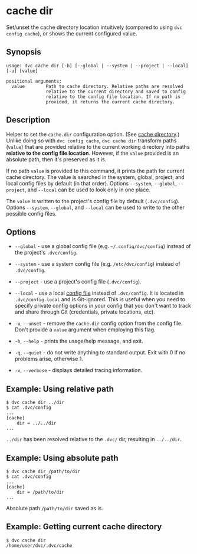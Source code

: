 # cache dir

Set/unset the <abbr>cache</abbr> directory location intuitively (compared to
using `dvc config cache`), or shows the current configured value.

## Synopsis

```usage
usage: dvc cache dir [-h] [--global | --system | --project | --local] [-u] [value]

positional arguments:
  value        Path to cache directory. Relative paths are resolved
               relative to the current directory and saved to config
               relative to the config file location. If no path is
               provided, it returns the current cache directory.
```

## Description

Helper to set the `cache.dir` configuration option. (See
[cache directory](/doc/user-guide/project-structure/internal-files#structure-of-the-cache-directory).)
Unlike doing so with `dvc config cache`, `dvc cache dir` transform paths
(`value`) that are provided relative to the current working directory into paths
**relative to the config file location**. However, if the `value` provided is an
absolute path, then it's preserved as it is.

If no path `value` is provided to this command, it prints the path for current
cache directory. The value is searched in the system, global, project, and local
config files by default (in that order). Options `--system`, `--global`,
`--project`, and `--local` can be used to look only in one place.

The `value` is written to the project's config file by default (`.dvc/config`).
Options `--system`, `--global`, and `--local` can be used to write to the other
possible config files.

## Options

- `--global` - use a global config file (e.g. `~/.config/dvc/config`) instead of
  the project's `.dvc/config`.

- `--system` - use a system config file (e.g. `/etc/dvc/config`) instead of
  `.dvc/config`.

- `--project` - use a project's config file (`.dvc/config`).

- `--local` - use a local [config file](/doc/command-reference/config) instead
  of `.dvc/config`. It is located in `.dvc/config.local` and is Git-ignored.
  This is useful when you need to specify private config options in your config
  that you don't want to track and share through Git (credentials, private
  locations, etc).

- `-u`, `--unset` - remove the `cache.dir` config option from the config file.
  Don't provide a `value` argument when employing this flag.

- `-h`, `--help` - prints the usage/help message, and exit.

- `-q`, `--quiet` - do not write anything to standard output. Exit with 0 if no
  problems arise, otherwise 1.

- `-v`, `--verbose` - displays detailed tracing information.

## Example: Using relative path

```dvc
$ dvc cache dir ../dir
$ cat .dvc/config
...
[cache]
    dir = ../../dir
...
```

`../dir` has been resolved relative to the `.dvc/` dir, resulting in
`../../dir`.

## Example: Using absolute path

```dvc
$ dvc cache dir /path/to/dir
$ cat .dvc/config
...
[cache]
    dir = /path/to/dir
...
```

Absolute path `/path/to/dir` saved as is.

## Example: Getting current cache directory

```dvc
$ dvc cache dir
/home/user/dvc/.dvc/cache
```
